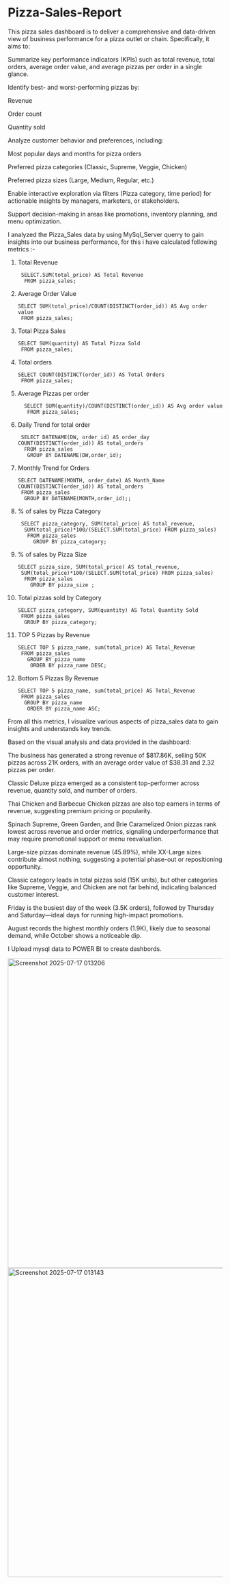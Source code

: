 # Pizza-Sales-Report
This pizza sales dashboard is to deliver a comprehensive and data-driven view of business performance for a pizza outlet or chain. Specifically, it aims to:

Summarize key performance indicators (KPIs) such as total revenue, total orders, average order value, and average pizzas per order in a single glance.

Identify best- and worst-performing pizzas by:

Revenue

Order count

Quantity sold

Analyze customer behavior and preferences, including:

Most popular days and months for pizza orders

Preferred pizza categories (Classic, Supreme, Veggie, Chicken)

Preferred pizza sizes (Large, Medium, Regular, etc.)

Enable interactive exploration via filters (Pizza category, time period) for actionable insights by managers, marketers, or stakeholders.

Support decision-making in areas like promotions, inventory planning, and menu optimization.

I analyzed the Pizza_Sales data by using MySql_Server querry to gain insights into our business performance, 
for this i have calculated following metrics :-

1) Total Revenue

        SELECT.SUM(total_price) AS Total Revenue
         FROM pizza_sales;
2) Average Order Value

       SELECT SUM(total_price)/COUNT(DISTINCT(order_id)) AS Avg order value
        FROM pizza_sales;
3) Total Pizza Sales

       SELECT SUM(quantity) AS Total Pizza Sold
        FROM pizza_sales;
5) Total orders

       SELECT COUNT(DISTINCT(order_id)) AS Total Orders
        FROM pizza_sales;
6) Average Pizzas per order

         SELECT SUM(quantity)/COUNT(DISTINCT(order_id)) AS Avg order value
          FROM pizza_sales;
7) Daily Trend for total order

        SELECT DATENAME(DW, order_id) AS order_day COUNT(DISTINCT(order_id)) AS total_orders
         FROM pizza_sales
          GROUP BY DATENAME(DW,order_id);
8) Monthly Trend for Orders

       SELECT DATENAME(MONTH, order_date) AS Month_Name COUNT(DISTINCT(order_id)) AS total_orders
        FROM pizza_sales
         GROUP BY DATENAME(MONTH,order_id);;
   
9) % of sales by Pizza Category

        SELECT pizza_category, SUM(total_price) AS total_revenue,
         SUM(total_price)*100/(SELECT.SUM(total_price) FROM pizza_sales)
          FROM pizza_sales
            GROUP BY pizza_category;
10) % of sales by Pizza Size

        SELECT pizza_size, SUM(total_price) AS total_revenue,
         SUM(total_price)*100/(SELECT.SUM(total_price) FROM pizza_sales)
          FROM pizza_sales
            GROUP BY pizza_size ;
            
11) Total pizzas sold by Category
    
        SELECT pizza_category, SUM(quantity) AS Total Quantity Sold
         FROM pizza_sales
          GROUP BY pizza_category;
       
11) TOP 5 Pizzas by Revenue
   
        SELECT TOP 5 pizza_name, sum(total_price) AS Total_Revenue
         FROM pizza_sales
           GROUP BY pizza_name
            ORDER BY pizza_name DESC;
            
12) Bottom 5 Pizzas By Revenue
   
        SELECT TOP 5 pizza_name, sum(total_price) AS Total_Revenue
         FROM pizza_sales
          GROUP BY pizza_name
           ORDER BY pizza_name ASC;

From all this metrics, I visualize various aspects of pizza_sales data to gain insights and understands key trends.

Based on the visual analysis and data provided in the dashboard:

The business has generated a strong revenue of $817.86K, selling 50K pizzas across 21K orders, with an average order value of $38.31 and 2.32 pizzas per order.

Classic Deluxe pizza emerged as a consistent top-performer across revenue, quantity sold, and number of orders.

Thai Chicken and Barbecue Chicken pizzas are also top earners in terms of revenue, suggesting premium pricing or popularity.

Spinach Supreme, Green Garden, and Brie Caramelized Onion pizzas rank lowest across revenue and order metrics, signaling underperformance that may require promotional support or menu reevaluation.

Large-size pizzas dominate revenue (45.89%), while XX-Large sizes contribute almost nothing, suggesting a potential phase-out or repositioning opportunity.

Classic category leads in total pizzas sold (15K units), but other categories like Supreme, Veggie, and Chicken are not far behind, indicating balanced customer interest.

Friday is the busiest day of the week (3.5K orders), followed by Thursday and Saturday—ideal days for running high-impact promotions.

August records the highest monthly orders (1.9K), likely due to seasonal demand, while October shows a noticeable dip.
 
I Upload mysql data to POWER BI to create dashbords.
 
<img width="1291" height="723" alt="Screenshot 2025-07-17 013206" src="https://github.com/user-attachments/assets/9ae5dce5-549c-4f75-aa45-f5dd0aada497" />
<img width="1290" height="722" alt="Screenshot 2025-07-17 013143" src="https://github.com/user-attachments/assets/178db069-c1f3-4eef-a12e-d189cbdfff94" />
